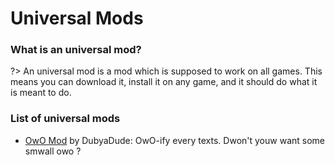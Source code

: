 # Universal Mods

### What is an universal mod?
?> An universal mod is a mod which is supposed to work on all games. This means you can download it, install it on any game, and it should do what it is meant to do.

### List of universal mods
 - [OwO Mod](https://github.com/DubyaDude/OwO-Mod/releases/download/vCutie-3.0/OwO-Mod.dll) by DubyaDude: OwO-ify every texts. Dwon't youw want some smwall owo ?
